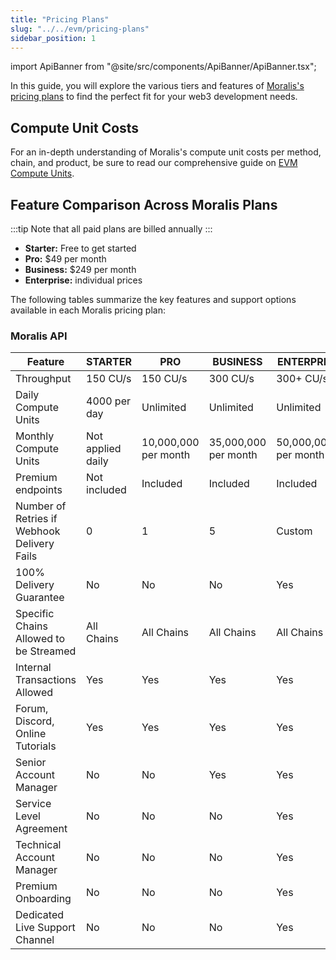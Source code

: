 ```yaml
---
title: "Pricing Plans"
slug: "../../evm/pricing-plans"
sidebar_position: 1
---
```


import ApiBanner from "@site/src/components/ApiBanner/ApiBanner.tsx";

<ApiBanner />

In this guide, you will explore the various tiers and features of [Moralis's pricing plans](https://moralis.io/pricing/) to find the perfect fit for your web3 development needs.

## Compute Unit Costs

For an in-depth understanding of Moralis's compute unit costs per method, chain, and product, be sure to read our comprehensive guide on [EVM Compute Units](/web3-data-api/evm/reference/compute-units-cu).

## Feature Comparison Across Moralis Plans

:::tip
Note that all paid plans are billed annually
:::

* **Starter:** Free to get started
* **Pro:** $49 per month
* **Business:** $249 per month
* **Enterprise:** individual prices

The following tables summarize the key features and support options available in each Moralis pricing plan:

### Moralis API

| Feature                 | STARTER       | PRO         | BUSINESS        | ENTERPRISE      |
|-------------------------|---------------|-------------|-----------------|-----------------|
| Throughput              | 150 CU/s      | 150 CU/s    | 300 CU/s        | 300+ CU/s       |
| Daily Compute Units     | 4000 per day  | Unlimited   | Unlimited       | Unlimited       |
| Monthly Compute Units   | Not applied daily | 10,000,000 per month | 35,000,000 per month | 50,000,000+ per month |
| Premium endpoints       | Not included  | Included    | Included        | Included        |
| Number of Retries if Webhook Delivery Fails    | 0         | 1      | 5        | Custom     |
| 100% Delivery Guarantee          | No        | No     | No       | Yes        |
| Specific Chains Allowed to be Streamed   | All Chains| All Chains| All Chains | All Chains |
| Internal Transactions Allowed    | Yes       | Yes    | Yes      | Yes        |
| Forum, Discord, Online Tutorials  | Yes       | Yes        | Yes          | Yes          |
| Senior Account Manager            | No        | No         | Yes          | Yes          |
| Service Level Agreement           | No        | No         | No           | Yes          |
| Technical Account Manager         | No        | No         | No           | Yes          |
| Premium Onboarding                | No        | No         | No           | Yes          |
| Dedicated Live Support Channel    | No        | No         | No           | Yes          |
